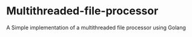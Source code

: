 # Multithreaded-file-processor
A Simple implementation of a multithreaded file processor using Golang 
